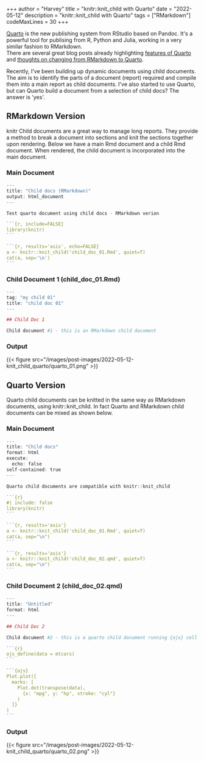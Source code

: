 +++
author = "Harvey"
title = "knitr::knit_child with Quarto"
date = "2022-05-12"
description = "knitr::knit_child with Quarto"
tags = ["RMarkdown"]
codeMaxLines = 30
+++

[Quarto](https://quarto.org/) is the new publishing system from RStudio based on Pandoc.  It's a powerful tool for publising from R, Python and Julia, working in a very similar fashion to RMarkdown.  
There are several great blog posts already highlighting [features of Quarto](https://www.apreshill.com/blog/2022-04-we-dont-talk-about-quarto/) and [thoughts on changing from RMarkdown to Quarto](https://www.njtierney.com/post/2022/04/11/rmd-to-qmd/).

Recently, I've been building up dynamic documents using child documents.  The aim is to identify the parts of a document (report) required and compile them into a main report as child documents.  I've also started to use Quarto, but can Quarto build a document from a selection of child docs?  The answer is 'yes'.

## RMarkdown Version

knitr Child documents are a great way to manage long reports.  They provide a method to break a document into sections and knit the sections together upon rendering.  Below we have a main Rmd document and a child Rmd document.  When rendered, the child document is incorporated into the main document.

### Main Document

~~~r
---
title: "Child docs (RMarkdown)"
output: html_document
---

Test quarto document using child docs - RMarkdown verion

```{r, include=FALSE}
library(knitr)
```

```{r, results='asis', echo=FALSE}
a <- knitr::knit_child('child_doc_01.Rmd', quiet=T)
cat(a, sep='\n')
```
~~~

### Child Document 1 (child_doc_01.Rmd)

```r
---
tag: "my child 01"
title: "child doc 01"
---

## Child Doc 1

Child document #1 - this is an RMarkdown child document
```

### Output

{{< figure src="/images/post-images/2022-05-12-knit_child_quarto/quarto_01.png" >}}

## Quarto Version

Quarto child documents can be knitted in the same way as RMarkdown documents, using knitr::knit_child.  In fact Quarto and RMarkdown child documents can be mixed as shown below.

### Main Document

~~~r
---
title: "Child docs"
format: html
execute: 
  echo: false
self-contained: true
---

Quarto child documents are compatible with knitr::knit_child

```{r}
#| include: false
library(knitr)
```

```{r, results='asis'}
a <- knitr::knit_child('child_doc_01.Rmd', quiet=T)
cat(a, sep="\n")
```

```{r, results='asis'}
a <- knitr::knit_child('child_doc_02.qmd', quiet=T)
cat(a, sep="\n")
```
~~~

### Child Document 2 (child_doc_02.qmd)

~~~r
---
title: "Untitled"
format: html
---

## Child Doc 2

Child document #2 - this is a quarto child document running {ojs} cell

```{r}
ojs_define(data = mtcars)
```

```{ojs}
Plot.plot({
  marks: [
    Plot.dot(transpose(data), 
      {x: "mpg", y: "hp", stroke: "cyl"}
    )
  ]}
)
```
~~~

### Output

{{< figure src="/images/post-images/2022-05-12-knit_child_quarto/quarto_02.png" >}}
